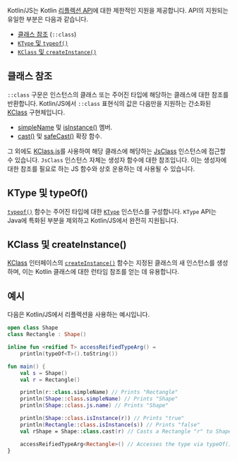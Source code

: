 [//]: # (title: Kotlin/JS 리플렉션)

Kotlin/JS는 Kotlin [리플렉션 API](reflection.md)에 대한 제한적인 지원을 제공합니다. API의 지원되는 유일한 부분은 다음과 같습니다.

*   [클래스 참조](reflection.md#class-references) (`::class`)
*   [`KType` 및 `typeof()`](#ktype-and-typeof)
*   [`KClass` 및 `createInstance()`](#kclass-and-createinstance)

## 클래스 참조

`::class` 구문은 인스턴스의 클래스 또는 주어진 타입에 해당하는 클래스에 대한 참조를 반환합니다.
Kotlin/JS에서 `::class` 표현식의 값은 다음만을 지원하는 간소화된 [KClass](https://kotlinlang.org/api/latest/jvm/stdlib/kotlin.reflect/-k-class/) 구현체입니다.
*   [simpleName](https://kotlinlang.org/api/latest/jvm/stdlib/kotlin.reflect/-k-class/simple-name.html) 및 [isInstance()](https://kotlinlang.org/api/latest/jvm/stdlib/kotlin.reflect/-k-class/is-instance.html) 멤버.
*   [cast()](https://kotlinlang.org/api/latest/jvm/stdlib/kotlin.reflect/cast.html) 및 [safeCast()](https://kotlinlang.org/api/latest/jvm/stdlib/kotlin.reflect/safe-cast.html) 확장 함수.

그 외에도 [KClass.js](https://kotlinlang.org/api/latest/jvm/stdlib/kotlin.js/js.html)를 사용하여 해당 클래스에 해당하는 [JsClass](https://kotlinlang.org/api/latest/jvm/stdlib/kotlin.js/-js-class/index.html) 인스턴스에 접근할 수 있습니다.
`JsClass` 인스턴스 자체는 생성자 함수에 대한 참조입니다.
이는 생성자에 대한 참조를 필요로 하는 JS 함수와 상호 운용하는 데 사용될 수 있습니다.

## KType 및 typeOf()

[`typeof()`](https://kotlinlang.org/api/latest/jvm/stdlib/kotlin.reflect/type-of.html) 함수는 주어진 타입에 대한 [`KType`](https://kotlinlang.org/api/latest/jvm/stdlib/kotlin.reflect/-k-type/) 인스턴스를 구성합니다.
`KType` API는 Java에 특화된 부분을 제외하고 Kotlin/JS에서 완전히 지원됩니다.

## KClass 및 createInstance()

[KClass](https://kotlinlang.org/api/latest/jvm/stdlib/kotlin.reflect/-k-class/) 인터페이스의 [`createInstance()`](https://kotlinlang.org/api/latest/jvm/stdlib/kotlin.reflect.full/create-instance.html) 함수는 지정된 클래스의 새 인스턴스를 생성하며, 이는 Kotlin 클래스에 대한 런타임 참조를 얻는 데 유용합니다.

## 예시

다음은 Kotlin/JS에서 리플렉션을 사용하는 예시입니다.

```kotlin
open class Shape
class Rectangle : Shape()

inline fun <reified T> accessReifiedTypeArg() =
    println(typeOf<T>().toString())

fun main() {
    val s = Shape()
    val r = Rectangle()

    println(r::class.simpleName) // Prints "Rectangle"
    println(Shape::class.simpleName) // Prints "Shape"
    println(Shape::class.js.name) // Prints "Shape"

    println(Shape::class.isInstance(r)) // Prints "true"
    println(Rectangle::class.isInstance(s)) // Prints "false"
    val rShape = Shape::class.cast(r) // Casts a Rectangle "r" to Shape

    accessReifiedTypeArg<Rectangle>() // Accesses the type via typeOf(). Prints "Rectangle"
}